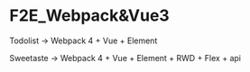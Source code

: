 # F2E_Webpack&Vue3

Todolist -> Webpack 4 + Vue + Element

Sweetaste -> Webpack 4 + Vue + Element + RWD + Flex + api

